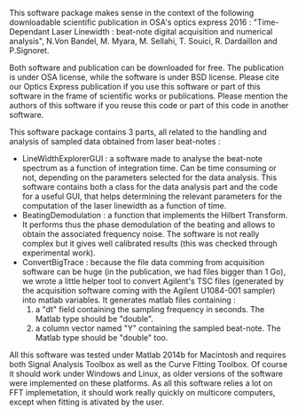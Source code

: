 This software package makes sense in the context of the following  downloadable scientific publication in OSA's optics express 2016 :
"Time-Dependant Laser Linewidth : beat-note digital acquisition and numerical analysis",
N.Von Bandel, M. Myara, M. Sellahi, T. Souici, R. Dardaillon and P.Signoret.

Both software and publication can be downloaded for free. The publication is under OSA license, while the software is under BSD license. 
Please cite our Optics Express publication if you use this software or part of this software in the frame of scientific works or publications. Please mention the  authors of this software if you reuse this code or part of this code in another software.

This software package contains 3 parts, all related to the handling and analysis of sampled data obtained from laser beat-notes :
- LineWidthExplorerGUI : a software made to analyse the beat-note spectrum as a function of integration time. Can be time consuming or not, depending on the parameters selected for the data analysis. This software contains both a class for the data analysis part and the code for a useful GUI, that helps determining the relevant parameters for the computation of the laser linewidth as a function of time.
- BeatingDemodulation : a function that implements the Hilbert Transform. It performs thus the phase demodulation of the beating and allows to obtain the associated frequency noise. The software is not really complex but it gives well calibrated results (this was checked through experimental work).
- ConvertBigTrace : because the file data comming from acquisition software can be huge (in the publication, we had files bigger than 1 Go), we wrote a little helper tool to convert Agilent's TSC files (generated by the acquisition software coming with the Agilent U1084-001 sampler) into matlab variables. It generates matlab files containing :
  1. a "dt" field containing the sampling frequency in seconds. The Matlab type should be "double".
  2. a column vector named "Y" containing the sampled beat-note. The Matlab type should be "double" too.

All this software was tested under Matlab 2014b for Macintosh and requires both Signal Analysis Toolbox as well as the Curve Fitting Toolbox. Of course it should work under Windows and Linux, as older versions of the software were implemented on these platforms. As all this software relies a lot on FFT implemetation, it should work really quickly on multicore computers, except when fitting is ativated by the user.

